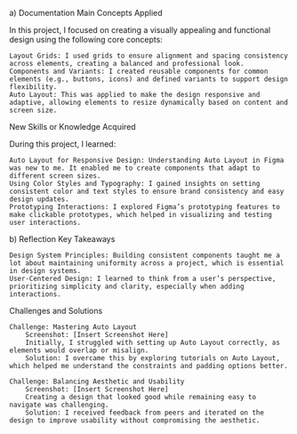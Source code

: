 
a) Documentation
Main Concepts Applied

In this project, I focused on creating a visually appealing and functional design using the following core concepts:

    Layout Grids: I used grids to ensure alignment and spacing consistency across elements, creating a balanced and professional look.
    Components and Variants: I created reusable components for common elements (e.g., buttons, icons) and defined variants to support design flexibility.
    Auto Layout: This was applied to make the design responsive and adaptive, allowing elements to resize dynamically based on content and screen size.

New Skills or Knowledge Acquired

During this project, I learned:

    Auto Layout for Responsive Design: Understanding Auto Layout in Figma was new to me. It enabled me to create components that adapt to different screen sizes.
    Using Color Styles and Typography: I gained insights on setting consistent color and text styles to ensure brand consistency and easy design updates.
    Prototyping Interactions: I explored Figma’s prototyping features to make clickable prototypes, which helped in visualizing and testing user interactions.

b) Reflection
Key Takeaways

    Design System Principles: Building consistent components taught me a lot about maintaining uniformity across a project, which is essential in design systems.
    User-Centered Design: I learned to think from a user’s perspective, prioritizing simplicity and clarity, especially when adding interactions.

Challenges and Solutions

    Challenge: Mastering Auto Layout
        Screenshot: [Insert Screenshot Here]
        Initially, I struggled with setting up Auto Layout correctly, as elements would overlap or misalign.
        Solution: I overcame this by exploring tutorials on Auto Layout, which helped me understand the constraints and padding options better.

    Challenge: Balancing Aesthetic and Usability
        Screenshot: [Insert Screenshot Here]
        Creating a design that looked good while remaining easy to navigate was challenging.
        Solution: I received feedback from peers and iterated on the design to improve usability without compromising the aesthetic.

